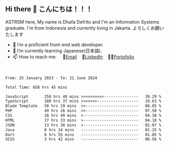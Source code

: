 ## Hi there 👋 こんにちは！！！
ASTRSM here, My name is Dhafa Defrito and I'm an Information Systems graduate. I'm from Indonesia and currently living in Jakarta. よろしくお願いたします

- 🔭 I’m a proficient front-end web developer.
- 🌱 I’m currently learning Japanese(日本語).
- 📫 How to reach me: &nbsp;&nbsp;&nbsp;&nbsp;📧[Email](ddefrito@gmail.com)&nbsp;&nbsp;&nbsp;&nbsp;💼[LinkedIn](https://www.linkedin.com/in/dhafa-defrita-rama-yudistira-9357a9229/)&nbsp;&nbsp;&nbsp;&nbsp;👨‍🎨[Portofolio](https://ddefrito.vercel.app/)
<br>
<!-- <p align="left">
<a href="https://github.com/ASTRSM">
  <img height="180em" src="https://github-readme-stats-eight-theta.vercel.app/api?username=ASTRSM&show_icons=true&theme=dracula&include_all_commits=true&count_private=true"/>
  <img height="180em" src="https://github-readme-stats-eight-theta.vercel.app/api/top-langs/?username=ASTRSM&layout=compact&langs_count=8&theme=dracula"/>
</a>
</p> -->

<!--START_SECTION:waka-->

```txt
From: 25 January 2023 - To: 21 June 2024

Total Time: 658 hrs 45 mins

JavaScript       258 hrs 48 mins >>>>>>>>>>---------------   39.29 %
TypeScript       188 hrs 37 mins >>>>>>>------------------   28.63 %
Blade Template   58 hrs 19 mins  >>-----------------------   08.85 %
PHP              49 hrs 26 mins  >>-----------------------   07.50 %
CSS              28 hrs 49 mins  >------------------------   04.38 %
HTML             27 hrs 33 mins  >------------------------   04.18 %
JSON             13 hrs 38 mins  >------------------------   02.07 %
Java             8 hrs 14 mins   -------------------------   01.25 %
Dart             6 hrs 55 mins   -------------------------   01.05 %
SCSS             3 hrs 42 mins   -------------------------   00.56 %
```

<!--END_SECTION:waka-->
